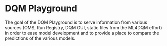 # DQM Playground

The goal of the DQM Playground is to serve information from various sources (OMS, Run Registry, DQM GUI, static files from the ML4DQM effort) in order to ease model development and to provide a place to compare the predictions of the various models.
